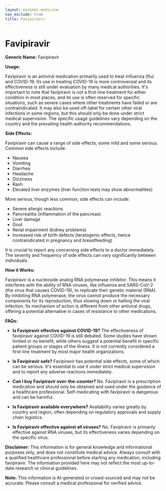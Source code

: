 ```yaml
---
layout: minimal-medicine
nav_exclude: true
title: Favipiravir
---
```


# Favipiravir

**Generic Name:** Favipiravir

**Usage:**

Favipiravir is an antiviral medication primarily used to treat influenza (flu) and COVID-19.  Its use in treating COVID-19 is more controversial and its effectiveness is still under evaluation by many medical authorities.  It's important to note that favipiravir is *not* a first-line treatment for either condition in most places, and its use is often reserved for specific situations, such as severe cases where other treatments have failed or are contraindicated.  It may also be used off-label for certain other viral infections in some regions, but this should only be done under strict medical supervision.  The specific usage guidelines vary depending on the country and the prevailing health authority recommendations.

**Side Effects:**

Favipiravir can cause a range of side effects, some mild and some serious. Common side effects include:

* Nausea
* Vomiting
* Diarrhea
* Headache
* Dizziness
* Rash
* Elevated liver enzymes (liver function tests may show abnormalities)

More serious, though less common, side effects can include:

* Severe allergic reactions
* Pancreatitis (inflammation of the pancreas)
* Liver damage
* Gout
* Renal impairment (kidney problems)
* Increased risk of birth defects (teratogenic effects, hence contraindicated in pregnancy and breastfeeding)


It is crucial to report any concerning side effects to a doctor immediately.  The severity and frequency of side effects can vary significantly between individuals.

**How it Works:**

Favipiravir is a nucleoside analog RNA polymerase inhibitor.  This means it interferes with the ability of RNA viruses, like influenza and SARS-CoV-2 (the virus that causes COVID-19), to replicate their genetic material (RNA). By inhibiting RNA polymerase, the virus cannot produce the necessary components for its reproduction, thus slowing down or halting the viral infection.  Its mechanism of action is different from other antiviral drugs, offering a potential alternative in cases of resistance to other medications.

**FAQs:**

* **Is Favipiravir effective against COVID-19?** The effectiveness of favipiravir against COVID-19 is still debated.  Some studies have shown limited or no benefit, while others suggest a potential benefit in specific patient groups or stages of the illness.  It is not currently considered a first-line treatment by most major health organizations.

* **Is Favipiravir safe?** Favipiravir has potential side effects, some of which can be serious.  It's essential to use it under strict medical supervision and to report any adverse reactions immediately.

* **Can I buy Favipiravir over-the-counter?** No. Favipiravir is a prescription medication and should only be obtained and used under the guidance of a healthcare professional. Self-medicating with favipiravir is dangerous and can be harmful.

* **Is Favipiravir available everywhere?**  Availability varies greatly by country and region, often depending on regulatory approvals and supply chain logistics.

* **Is Favipiravir effective against all viruses?** No. Favipiravir is primarily effective against RNA viruses, but its effectiveness varies depending on the specific virus.


**Disclaimer:** This information is for general knowledge and informational purposes only, and does not constitute medical advice.  Always consult with a qualified healthcare professional before starting any medication, including favipiravir.  The information provided here may not reflect the most up-to-date research or clinical guidelines.


**Note:** This information is AI-generated or crowd-sourced and may not be accurate. Please consult a medical professional for verified advice.